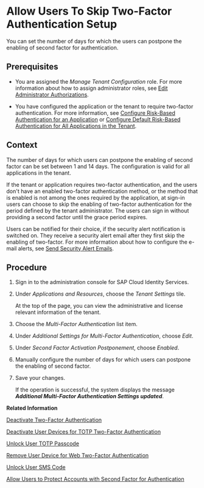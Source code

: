 <!-- loiodfb08b3fe61d4469bf26d15b31914c04 -->

# Allow Users To Skip Two-Factor Authentication Setup

You can set the number of days for which the users can postpone the enabling of second factor for authentication.



<a name="loiodfb08b3fe61d4469bf26d15b31914c04__prereq_jwn_jnl_lvb"/>

## Prerequisites

-   You are assigned the *Manage Tenant Configuration* role. For more information about how to assign administrator roles, see [Edit Administrator Authorizations](edit-administrator-authorizations-86ee374.md).

-   You have configured the application or the tenant to require two-factor authentication. For more information, see [Configure Risk-Based Authentication for an Application](configure-risk-based-authentication-for-an-application-bc52fbf.md#loiobc52fbf3d59447bbb6aa22f80d8b6056) or [Configure Default Risk-Based Authentication for All Applications in the Tenant](configure-default-risk-based-authentication-for-all-applications-in-the-tenant-1aab51a.md#loio1aab51ae62b94f79b4c6dac7a00857c2).




## Context

The number of days for which users can postpone the enabling of second factor can be set between 1 and 14 days. The configuration is valid for all applications in the tenant.

If the tenant or application requires two-factor authentication, and the users don't have an enabled two-factor authentication method, or the method that is enabled is not among the ones required by the application, at sign-in users can choose to skip the enabling of two-factor authentication for the period defined by the tenant administrator. The users can sign in without providing a second factor until the grace period expires.

Users can be notified for their choice, if the security alert notification is switched on. They receive a security alert email after they first skip the enabling of two-factor. For more information about how to configure the e-mail alerts, see [Send Security Alert Emails](send-security-alert-emails-c977464.md).



<a name="loiodfb08b3fe61d4469bf26d15b31914c04__steps_efc_qml_lvb"/>

## Procedure

1.  Sign in to the administration console for SAP Cloud Identity Services.

2.  Under *Applications and Resources*, choose the *Tenant Settings* tile.

    At the top of the page, you can view the administrative and license relevant information of the tenant.

3.  Choose the *Multi-Factor Authentication* list item.

4.  Under *Additional Settings for Multi-Factor Authentication*, choose *Edit*.

5.  Under *Second Factor Activation Postponement*, choose *Enabled*.

6.  Manually configure the number of days for which users can postpone the enabling of second factor.

7.  Save your changes.

    If the operation is successful, the system displays the message ***Additional Multi-Factor Authentication Settings updated***.


**Related Information**  


[Deactivate Two-Factor Authentication](deactivate-two-factor-authentication-15db825.md "You can deactivate the second factor (passcode or security key) if the user has activated it via the profile page.")

[Deactivate User Devices for TOTP Two-Factor Authentication](deactivate-user-devices-for-totp-two-factor-authentication-87324d5.md "This document shows you how to deactivate the mobile devices used by a user to generate passcodes for access to applications requiring time-based one-time (TOTP) as two-factor authentication. You deactivate the user mobile devices from the administration console for SAP Cloud Identity Services.")

[Unlock User TOTP Passcode](unlock-user-totp-passcode-cb6615d.md "You can unlock a user passcode when the user must log on to the application before the automatic unlock time of 60 minutes has passed.")

[Remove User Device for Web Two-Factor Authentication](remove-user-device-for-web-two-factor-authentication-9529d97.md "This document shows you how to remove the registered devices used by a user for access to applications requiring web two-factor authentication (FIDO2 standard).")

[Unlock User SMS Code](unlock-user-sms-code-6120cc2.md "You can unlock a user SMS code when the user must log on to the application before the automatic unlock time of 60 minutes has passed.")

[Allow Users to Protect Accounts with Second Factor for Authentication](allow-users-to-protect-accounts-with-second-factor-for-authentication-d9cbb6d.md "Tenant administrator can allow users to decide whether to protect their own accounts with second factor for authentication or not.")

